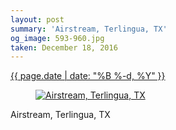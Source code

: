 ```yaml
---
layout: post
summary: 'Airstream, Terlingua, TX'
og_image: 593-960.jpg
taken: December 18, 2016
---
```


<div class="post">
 <time>
  <a href="/593">
   {{ page.date | date: "%B %-d, %Y" }}
  </a>
 </time>
 <a href="/593">
  <figure data-taken="12/18/2016">
   <img alt="Airstream, Terlingua, TX" sizes="(min-width: 700px) 50vw, calc(100vw - 2rem)" src="{{ site.assets_url }}/593-480.jpg" srcset="{{ site.assets_url }}/593-240.jpg 240w, {{ site.assets_url }}/593-480.jpg 480w, {{ site.assets_url }}/593-720.jpg 720w, {{ site.assets_url }}/593-960.jpg 960w"/>
  </figure>
 </a>
 <span>
  Airstream, Terlingua, TX
 </span>
</div>
